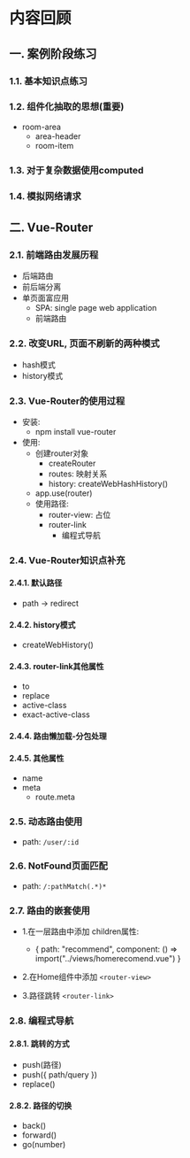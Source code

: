 # 内容回顾

## 一. 案例阶段练习

### 1.1. 基本知识点练习





### 1.2. 组件化抽取的思想(重要)

* room-area
  * area-header
  * room-item



### 1.3. 对于复杂数据使用computed





### 1.4. 模拟网络请求







## 二. Vue-Router

### 2.1. 前端路由发展历程

* 后端路由
* 前后端分离
* 单页面富应用
  * SPA: single page web application
  * 前端路由



### 2.2. 改变URL, 页面不刷新的两种模式

* hash模式
* history模式





### 2.3. Vue-Router的使用过程

* 安装:
  * npm install vue-router
* 使用:
  * 创建router对象
    * createRouter
    * routes: 映射关系
    * history: createWebHashHistory()
  * app.use(router)
  * 使用路径:
    * router-view: 占位
    * router-link
      * 编程式导航



### 2.4. Vue-Router知识点补充

#### 2.4.1. 默认路径

* path -> redirect





#### 2.4.2. history模式

* createWebHistory()





#### 2.4.3. router-link其他属性

* to
* replace
* active-class
* exact-active-class





#### 2.4.4. 路由懒加载-分包处理





#### 2.4.5. 其他属性

* name
* meta
  * route.meta





### 2.5. 动态路由使用

* path: `/user/:id`





### 2.6. NotFound页面匹配

* path: `/:pathMatch(.*)*`





### 2.7. 路由的嵌套使用

* 1.在一层路由中添加 children属性:
  * { path: "recommend", component: () => import("../views/homerecomend.vue") }
* 2.在Home组件中添加 `<router-view>`

* 3.路径跳转 `<router-link>`





### 2.8. 编程式导航

#### 2.8.1. 跳转的方式

* push(路径)
* push({ path/query })
* replace()





#### 2.8.2. 路径的切换

* back()
* forward()
* go(number)

















